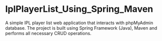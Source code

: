 # IplPlayerList_Using_Spring_Maven
A simple IPL player list web application that interacts with phpMyAdmin database.  The project is built using Spring Framework (Java), Maven and performs all necessary CRUD operations.
